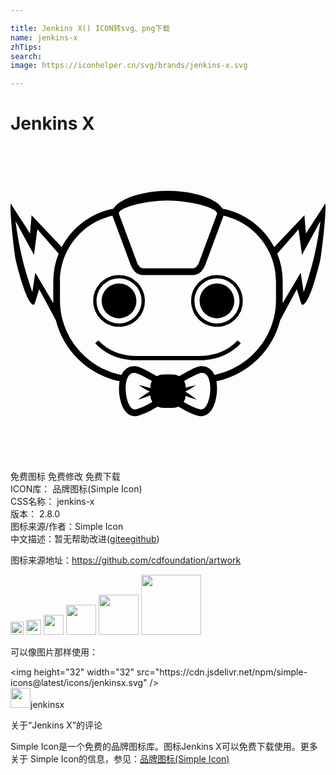 ```yaml
---

title: Jenkins X() ICON转svg、png下载
name: jenkins-x
zhTips: 
search: 
image: https://iconhelper.cn/svg/brands/jenkins-x.svg

---
```


# Jenkins X  <small style="font-size: 60%;font-weight: 100"></small>

<div id="svg" class="svg-wrap">
<svg role="img" viewBox="0 0 24 24" xmlns="http://www.w3.org/2000/svg"><title>Jenkins X icon</title><path d="M11.9988 3.4123c-.0652 0-.1328 0-.198.0024-1.7862.041-3.5242.5914-3.954 1.3566-1.7138.3259-3.1573 1.4314-3.9442 2.9304l-2.298-2.426-.1183 1.3977C1.31 6.35.4773 5.1286.0235 4.3778c-.1231.4442.2728 3.8864.3814 4.3306.1062.4369.8255 3.4398 1.376 3.389.0772-.0289.2244-.6348.4078-1.178l1.2601 2.344c.5866 2.3414 2.4863 4.1736 4.8616 4.666-.0507.2897-.0531.5866-.0338.8425.0507.6372.3017 1.6535 1.0428 1.7983a.8484.8484 0 00.3814-.0145c.4803-.128 1.021-.3982 1.5087-.6976.1255.058.263.0941.4103.0941h.7628a.973.973 0 00.4104-.0917c.4851.2994 1.0283.5673 1.5062.6977a.8482.8482 0 00.3814.0144c.741-.1448.9921-1.161 1.0428-1.7983.0193-.2535.017-.5528-.0338-.8425 2.3753-.4924 4.275-2.3246 4.8616-4.666l1.26-2.344c.1835.5432.3332 1.1467.408 1.178.5504.0508 1.2697-2.9521 1.376-3.389.1085-.4466.5044-3.8912.3813-4.333-.4538.7508-1.289 1.9746-1.4652 2.2956l-.1183-1.3976-2.298 2.426c-.7894-1.499-2.2329-2.6046-3.9443-2.9305-.4297-.7652-2.1677-1.3156-3.954-1.3566-.0651-.0024-.1303-.0024-.198-.0024zm0 .7483c1.9142.0169 3.8888.5962 3.7294 1.0283l-1.3445 3.6184c-.099.2631-.2317.5117-.5118.5117H10.1304c-.2824 0-.4152-.2486-.5117-.5117L8.2693 5.1865c-.1593-.4297 1.8153-1.0114 3.7295-1.026zM7.7697 5.3144a.3416.3416 0 00.0168.0531L9.1311 8.986c.169.4538.4538.8472.9921.8472h3.7512c.5383 0 .8231-.3934.992-.8472l1.3446-3.6185c.0073-.0169.0121-.0362.017-.053 2.281.5165 3.9997 2.566 3.9997 4.9967v1.4193c0 2.8146-2.0228 5.1754-4.6877 5.7065-.1086-.2366-.2704-.4345-.5045-.5552-.2776-.1448-.5842-.1328-.8714-.0217-.3018.1158-.6035.2775-.886.4345-.1424.0772-.2848.1593-.4248.239a.9548.9548 0 00-.4731-.1256h-.7628a.955.955 0 00-.4732.1255c-.14-.082-.2824-.1617-.4248-.239-.2824-.1569-.5817-.3186-.8859-.4344-.2872-.111-.5938-.1207-.8714.0217-.2341.1207-.3959.321-.5045.5552-2.6625-.531-4.6878-2.8919-4.6878-5.704v-1.4218c0-2.4308 1.7163-4.4802 3.9999-4.9968zm-7.389.4031L1.788 8.2931l.2583-1.948 1.6221 1.8563a5.6213 5.6213 0 00-.4103 2.1073v1.4218c0 .0821.0024.1618.0048.2438L1.8894 9.657l-.2245 1.4797C1.0011 9.2201.6535 7.7742.3808 5.7175zm23.2337 0c-.2679 2.0567-.6155 3.5026-1.2793 5.4192l-.227-1.4797-1.3734 2.3173c.0024-.082.0048-.1617.0048-.2438v-1.4218a5.5759 5.5759 0 00-.4128-2.1073l1.6222-1.8562.2582 1.948zM8.2694 9.8308c-.5432 0-1.038.2197-1.3929.577a1.9644 1.9644 0 00-.577 1.3952c0 .543.2198 1.038.577 1.3952.3549.3573.8473.577 1.3928.577.5456 0 1.038-.2197 1.3953-.577a1.9645 1.9645 0 00.5769-1.3952c0-.5432-.2221-1.038-.577-1.3952a1.9645 1.9645 0 00-1.3952-.577zm7.4612 0c-.5455 0-1.038.2197-1.3952.577a1.9644 1.9644 0 00-.5769 1.3952c0 .543.2221 1.038.577 1.3952.3572.3573.8496.577 1.3951.577.5432 0 1.038-.2197 1.3929-.577a1.9645 1.9645 0 00.577-1.3952c0-.5432-.2198-1.038-.577-1.3952-.3549-.3573-.8473-.577-1.3929-.577zm-7.4613.2559c.4756 0 .9028.1907 1.2142.502.3114.3115.502.7411.502 1.2143 0 .473-.193.9028-.502 1.2142a1.707 1.707 0 01-1.2142.502 1.7112 1.7112 0 01-1.2141-.502 1.7113 1.7113 0 01-.5022-1.2142c0-.4732.1908-.9028.5022-1.2142a1.7112 1.7112 0 011.2141-.5021zm7.4613 0c.4732 0 .9029.1907 1.2142.502.3114.3115.5022.7411.5022 1.2143 0 .473-.1908.9028-.5022 1.2142a1.707 1.707 0 01-1.2142.502 1.707 1.707 0 01-1.2141-.502 1.7113 1.7113 0 01-.5021-1.2142c0-.4732.1931-.9028.502-1.2142a1.707 1.707 0 011.2142-.5021zm-7.4613.3935c-.7314 0-1.3228.5913-1.3228 1.3228 0 .7314.5914 1.3228 1.3228 1.3228.7314 0 1.3252-.5914 1.3252-1.3228 0-.7315-.5938-1.3228-1.3252-1.3228zm7.4613 0c-.7314 0-1.3227.5913-1.3227 1.3228 0 .7314.5913 1.3228 1.3227 1.3228.7314 0 1.3229-.5914 1.3229-1.3228 0-.7315-.5915-1.3228-1.3229-1.3228zm-9.023 4.328l-.2535.2125c.35.3983 1.3445 1.3035 3.167 1.3035H14.3813c1.82 0 2.817-.9052 3.167-1.3035l-.2534-.2125c-.309.3525-1.2166 1.1877-2.9136 1.1877H9.6211c-1.6994 0-2.6046-.8352-2.9136-1.1877zm2.6914 2.4773c.0766-.0012.161.0146.2535.0501.2897.111.6662.3138 1.12.572a.9495.9495 0 00-.1206.466v.0627c-.2149-.0676-.507-.14-.8811-.2269.6204.391.432.2897.8497.4973-.4635.2752-.2535.1376-.898.6228.3935-.1304.7024-.2366.9294-.3283a.9562.9562 0 00.1496.4997c-.3693.2196-.8159.449-1.2335.56-.8393.2244-1.182-2.76-.169-2.7754zm5.2015 0c1.0115.0154.6708 2.9998-.1685 2.7754-.4152-.111-.8642-.3404-1.236-.56a.9854.9854 0 00.1497-.4708c.2173.0845.5045.1835.857.2994-.6252-.4683-.449-.3573-.8546-.5963v-.0483c.3621-.1786.21-.099.8063-.4755-.3331.0773-.601.1449-.8063.2052v-.041a.9494.9494 0 00-.1206-.466c.4562-.2582.8303-.461 1.12-.572.0923-.0355.1765-.0513.253-.0501"/></svg>
</div>
<detail full-name='jenkins-x'></detail>

<div class="detail-page">
<p>
<span><span class="badge-success badge">免费图标</span> <span class="badge-success badge">免费修改</span>  <span class="badge-success badge">免费下载</span> </span>
<br/>
<span>
ICON库：
<span class="badge-secondary badge">品牌图标(Simple Icon)</span> 
</span>
<br/>
<span>
CSS名称：
<span class="badge-secondary badge">jenkins-x</span> 
</span>

<br/>
<span>
版本：
<span class="badge-secondary badge">2.8.0</span> 
</span>
<br/>
<span>图标来源/作者：<span class="badge-light badge">Simple Icon</span></span> 
<br/>
<span class="zh-detail">中文描述：暂无<span class="help-link"><span>帮助改进</span>(<a href="https://gitee.com/liuwave/icon-helper/edit/master/json/brands/jenkins-x.json" target="_blank" rel="noopener noreferrer">gitee</a><a href="https://github.com/liuwave/icon-helper/edit/master/json/brands/jenkins-x.json" target="_blank" rel="noopener noreferrer">github</a></span>)</span><br/>
</p>
</div><div class="description description alert alert-light"><p>图标来源地址：<a href="https://github.com/cdfoundation/artwork" target="_blank" rel="noopener noreferrer">https://github.com/cdfoundation/artwork</a></p></div>
<div class="alert alert-dark">
<img height="21" width="21" src="https://cdn.jsdelivr.net/npm/simple-icons@latest/icons/jenkinsx.svg" />
<img height="24" width="24" src="https://cdn.jsdelivr.net/npm/simple-icons@latest/icons/jenkinsx.svg" />
<img height="32" width="32" src="https://cdn.jsdelivr.net/npm/simple-icons@latest/icons/jenkinsx.svg" />
<img height="48" width="48" src="https://cdn.jsdelivr.net/npm/simple-icons@latest/icons/jenkinsx.svg" />
<img height="64" width="64" src="https://cdn.jsdelivr.net/npm/simple-icons@latest/icons/jenkinsx.svg" />
<img height="96" width="96" src="https://cdn.jsdelivr.net/npm/simple-icons@latest/icons/jenkinsx.svg" />

</div>
<div>
  <p>可以像图片那样使用：    
  </p>
  <div class="alert alert-primary" style="font-size: 14px">
    &lt;img height="32" width="32" src="https://cdn.jsdelivr.net/npm/simple-icons@latest/icons/jenkinsx.svg" /&gt;
    <copy-btn content='<img height="32" width="32" src="https://cdn.jsdelivr.net/npm/simple-icons@latest/icons/jenkinsx.svg" />'></copy-btn>
  </div>
  <div class="alert alert-secondary">
    <img height="32" width="32" src="https://cdn.jsdelivr.net/npm/simple-icons@latest/icons/jenkinsx.svg" />jenkinsx
    <copy-btn content="jenkinsx" btn-title="复制图标名称"></copy-btn>
  </div>
</div>

<Vssue title="关于“Jenkins X”的评论" >关于“Jenkins X”的评论</Vssue>


<div><p>Simple Icon是一个免费的品牌图标库。图标Jenkins X可以免费下载使用。更多关于  Simple Icon的信息，参见：<a target="_blank" href="https://iconhelper.cn/brands.html">品牌图标(Simple Icon)</a>
</p></div>
